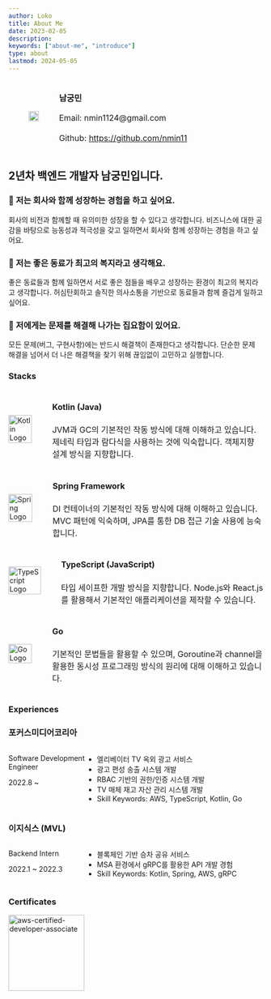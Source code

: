 ```yaml
---
author: Loko
title: About Me
date: 2023-02-05
description:
keywords: ["about-me", "introduce"]
type: about
lastmod: 2024-05-05
---
```


<div class="profile-row">
  <div class="profile-column">
    <img class="profile-image" src="/about-profile.jpg">
  </div>
  <div class="profile_column">
    <h3>남궁민</h3>
    <div class="contact-info">
      <p>Email: nmin1124@gmail.com</p>
      <p>Github: <a href="https://github.com/nmin11" target="_blank">https://github.com/nmin11</a></p>
    </div>
  </div>
</div>

## 2년차 백엔드 개발자 남궁민입니다.

### 🌱 저는 회사와 함께 성장하는 경험을 하고 싶어요.

회사의 비전과 함께할 때 유의미한 성장을 할 수 있다고 생각합니다. 비즈니스에 대한 공감을 바탕으로 능동성과 적극성을 갖고 일하면서 회사와 함께 성장하는 경험을 하고 싶어요.

### 🙌 저는 좋은 동료가 최고의 복지라고 생각해요.

좋은 동료들과 함께 일하면서 서로 좋은 점들을 배우고 성장하는 환경이 최고의 복지라고 생각합니다. 허심탄회하고 솔직한 의사소통을 기반으로 동료들과 함께 즐겁게 일하고 싶어요.

### 👾 저에게는 문제를 해결해 나가는 집요함이 있어요.

모든 문제(버그, 구현사항)에는 반드시 해결책이 존재한다고 생각합니다. 단순한 문제 해결을 넘어서 더 나은 해결책을 찾기 위해 끊임없이 고민하고 실행합니다.

### Stacks

<div class="stack-row">
  <div class="stack-image">
    <img src="/kotlin.png" alt="Kotlin Logo" class="stack-logo">
  </div>
  <div class="stack-description">
    <h4>Kotlin (Java)</h4>
    <p>JVM과 GC의 기본적인 작동 방식에 대해 이해하고 있습니다. 제네릭 타입과 람다식을 사용하는 것에 익숙합니다. 객체지향 설계 방식을 지향합니다.</p>
  </div>
</div>
<div class="stack-row">
  <div class="stack-image">
    <img src="/spring.svg" alt="Spring Logo" class="stack-logo">
  </div>
  <div class="stack-description">
    <h4>Spring Framework</h4>
    <p>DI 컨테이너의 기본적인 작동 방식에 대해 이해하고 있습니다. MVC 패턴에 익숙하며, JPA를 통한 DB 접근 기술 사용에 능숙합니다.</p>
  </div>
</div>
<div class="stack-row">
  <div class="stack-image">
    <img src="/typescript.png" alt="TypeScript Logo" class="stack-logo">
  </div>
  <div class="stack-description">
    <h4>TypeScript (JavaScript)</h4>
    <p>타입 세이프한 개발 방식을 지향합니다. Node.js와 React.js를 활용해서 기본적인 애플리케이션을 제작할 수 있습니다.</p>
  </div>
</div>
<div class="stack-row">
  <div class="stack-image">
    <img src="/go.png" alt="Go Logo" class="stack-logo">
  </div>
  <div class="stack-description">
    <h4>Go</h4>
    <p>기본적인 문법들을 활용할 수 있으며, Goroutine과 channel을 활용한 동시성 프로그래밍 방식의 원리에 대해 이해하고 있습니다.</p>
  </div>
</div>

### Experiences

<h3 class="experience-company">포커스미디어코리아</h3>
<div class="experience-row">
  <div class="experience-left">
    <p class="experience-position">Software Development Engineer</p>
    <p>2022.8 ~</p>
  </div>
  <div class="experience-details">
    <ul class="experience-tasks">
      <li>엘리베이터 TV 옥외 광고 서비스</li>
      <li>광고 편성 송출 시스템 개발</li>
      <li>RBAC 기반의 권한/인증 시스템 개발</li>
      <li>TV 매체 재고 자산 관리 시스템 개발</li>
      <li>Skill Keywords: AWS, TypeScript, Kotlin, Go</li>
    </ul>
  </div>
</div>

<h3 class="experience-company">이지식스 (MVL)</h3>
<div class="experience-row">
  <div class="experience-left">
    <p class="experience-positio・n">Backend Intern</p>
    <p>2022.1 ~ 2022.3</p>
  </div>
  <div class="experience-details">
    <ul class="experience-tasks">
      <li>블록체인 기반 승차 공유 서비스</li>
      <li>MSA 환경에서 gRPC를 활용한 API 개발 경험</li>
      <li>Skill Keywords: Kotlin, Spring, AWS, gRPC</li>
    </ul>
  </div>
</div>

### Certificates

<a href="https://www.credly.com/badges/72830489-8acf-4a19-9698-a9554be23337/public_url" target="_blank">
  <img src="https://user-images.githubusercontent.com/75058239/235272314-11c6120d-a986-4b7e-ba8f-38533948d3e0.png" width="150px" alt="aws-certified-developer-associate">
</a>

<style>
  .profile-row {
    display: flex;
    align-items: center;
  }
  
  .profile-column {
    margin: 0 2.5rem;
  }

  .profile-image {
    width: 100%;
    max-width: 12rem;
    height: auto;
    display: block;
  }

  .contact-info {
    font-size: 1rem;
    line-height: 1.5;
  }

  .stack-row {
    display: flex;
    align-items: center;
  }

  .stack-image {
    width: 4rem;
    height: auto;
    margin-right: 2.5rem;
    flex: 1
  }

  .stack-logo {
    width: 100%;
    height: auto;
  }

  .stack-description {
    font-size: 1rem;
    line-height: 1.5;
    flex: 9;
  }

  .experience-row {
    display: flex;
    justify-content: space-between;
  }

  .experience-left {
    flex: 3;
  }

  .experience-details {
    flex: 7;
  }
</style>
